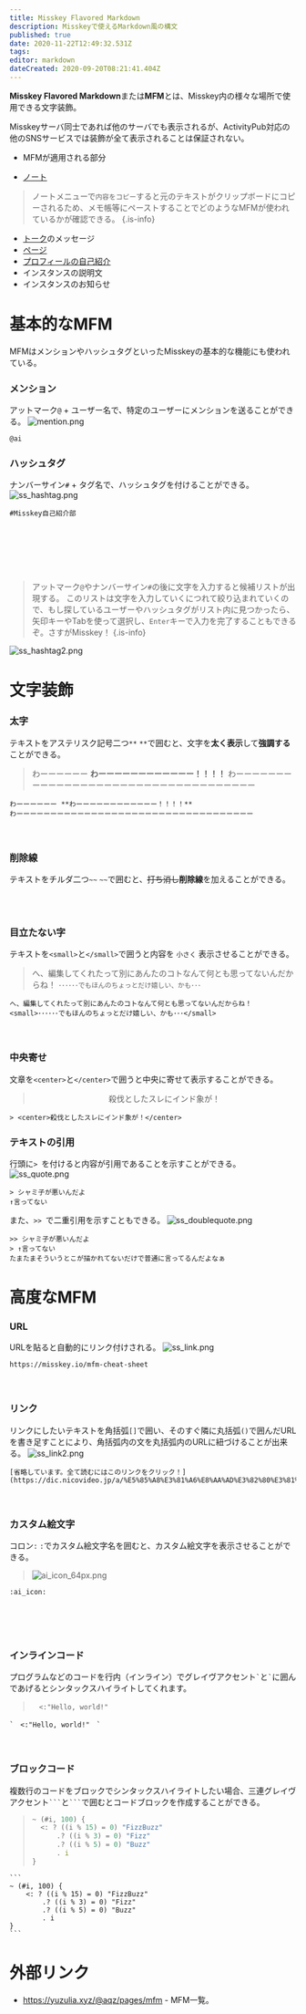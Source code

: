 ```yaml
---
title: Misskey Flavored Markdown
description: Misskeyで使えるMarkdown風の構文
published: true
date: 2020-11-22T12:49:32.531Z
tags: 
editor: markdown
dateCreated: 2020-09-20T08:21:41.404Z
---
```


**Misskey Flavored Markdown**または**MFM**とは、Misskey内の様々な場所で使用できる文字装飾。

Misskeyサーバ同士であれば他のサーバでも表示されるが、ActivityPub対応の他のSNSサービスでは装飾が全て表示されることは保証されない。

- MFMが適用される部分

- [ノート](/function/note)
> ノートメニューで`内容をコピー`すると元のテキストがクリップボードにコピーされるため、メモ帳等にペーストすることでどのようなMFMが使われているかが確認できる。
{.is-info}

- [トーク](/function/messaging)のメッセージ
- [ページ](/function/page)
- [プロフィールの自己紹介](/function/user_profile)
- インスタンスの説明文
- インスタンスのお知らせ

# 基本的なMFM
MFMはメンションやハッシュタグといったMisskeyの基本的な機能にも使われている。
### メンション
アットマーク`@` + ユーザー名で、特定のユーザーにメンションを送ることができる。
![mention.png](/ja_jp/mfm/mention.png)
```
@ai
```

### ハッシュタグ
ナンバーサイン`#` + タグ名で、ハッシュタグを付けることができる。
![ss_hashtag.png](/ja_jp/mfm/ss_hashtag.png)
```
#Misskey自己紹介部
```
　
　
 ---
　

> アットマーク`@`やナンバーサイン`#`の後に文字を入力すると候補リストが出現する。 このリストは文字を入力していくにつれて絞り込まれていくので、もし探しているユーザーやハッシュタグがリスト内に見つかったら、矢印キーやTabを使って選択し、`Enter`キーで入力を完了することもできるぞ。さすがMisskey！
{.is-info}

![ss_hashtag2.png](/ja_jp/mfm/ss_hashtag2.png)


# 文字装飾
### 太字
テキストをアステリスク記号二つ`**` `**`で囲むと、文字を**太く表示**して**強調する**ことができる。
> わーーーーーー **わーーーーーーーーーーーー！！！！** わーーーーーーーーーーーーーーーーーーーーーーーーーーーーーーーーーーー 
```
わーーーーーー **わーーーーーーーーーーーー！！！！** 
わーーーーーーーーーーーーーーーーーーーーーーーーーーーーーーーーーーー 
```
　
### 削除線
テキストをチルダ二つ`~~` `~~`で囲むと、~~打ち消し~~**削除線**を加えることができる。
> 
```

```
　
### 目立たない字
テキストを`<small>`と`</small>`で囲うと内容を <small>小さく</small> 表示させることができる。
> へ、編集してくれたって別にあんたのコトなんて何とも思ってないんだからね！
<small>･･････でもほんのちょっとだけ嬉しい、かも･･･</small>
```
へ、編集してくれたって別にあんたのコトなんて何とも思ってないんだからね！
<small>･･････でもほんのちょっとだけ嬉しい、かも･･･</small>
```
　
### 中央寄せ
文章を`<center>`と`</center>`で囲うと中央に寄せて表示することができる。
> <center>殺伐としたスレにインド象が！</center>
```
> <center>殺伐としたスレにインド象が！</center>
```
### テキストの引用
行頭に`> `を付けると内容が引用であることを示すことができる。
![ss_quote.png](/ja_jp/mfm/ss_quote.png)
```
> シャミ子が悪いんだよ
↑言ってない
```
また、`>> `で二重引用を示すこともできる。
![ss_doublequote.png](/ja_jp/mfm/ss_doublequote.png)
```
>> シャミ子が悪いんだよ
> ↑言ってない
たまたまそういうとこが描かれてないだけで普通に言ってるんだよなぁ
```

# 高度なMFM

### URL
URLを貼ると自動的にリンク付けされる。
![ss_link.png](/ja_jp/mfm/ss_link.png)
```
https://misskey.io/mfm-cheat-sheet
```
　
### リンク
リンクにしたいテキストを角括弧`[]`で囲い、そのすぐ隣に丸括弧`()`で囲んだURLを書き足すことにより、角括弧内の文を丸括弧内のURLに紐づけることが出来る。
![ss_link2.png](/ja_jp/mfm/ss_link2.png)
```
[省略しています。全て読むにはこのリンクをクリック！](https://dic.nicovideo.jp/a/%E5%85%A8%E3%81%A6%E8%AA%AD%E3%82%80%E3%81%AB%E3%81%AF%E3%81%93%E3%81%AE%E3%83%AA%E3%83%B3%E3%82%AF%E3%82%92%E3%82%AF%E3%83%AA%E3%83%83%E3%82%AF%21)
```
　
### カスタム絵文字
コロン`:` `:`でカスタム絵文字名を囲むと、カスタム絵文字を表示させることができる。
> ![ai_icon_64px.png](/ai_icon_64px.png)
```
:ai_icon:
```
　

　
### インラインコード
プログラムなどのコードを行内（インライン）でグレイヴアクセント`` ` ``と`` ` ``に囲んであげるとシンタックスハイライトしてくれます。
> `　<:"Hello, world!"　`
```
`　<:"Hello, world!"　`
```
　
### ブロックコード
複数行のコードをブロックでシンタックスハイライトしたい場合、三連グレイヴアクセント` ``` `と` ``` `で囲むとコードブロックを作成することができる。
> ```JavaScript
> ~ (#i, 100) {
>	<: ? ((i % 15) = 0) "FizzBuzz"
>		.? ((i % 3) = 0) "Fizz"
>		.? ((i % 5) = 0) "Buzz"
>		. i
> }
``````
```
~ (#i, 100) {
	<: ? ((i % 15) = 0) "FizzBuzz"
		.? ((i % 3) = 0) "Fizz"
		.? ((i % 5) = 0) "Buzz"
		. i
}
```
``````



# 外部リンク
- https://yuzulia.xyz/@aqz/pages/mfm - MFM一覧。






